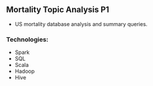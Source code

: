 ## Mortality Topic Analysis P1
- US mortality database analysis and summary queries.

### Technologies:
- Spark
- SQL
- Scala
- Hadoop
- Hive
